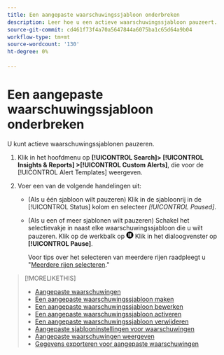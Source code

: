 ```yaml
---
title: Een aangepaste waarschuwingssjabloon onderbreken
description: Leer hoe u een actieve waarschuwingssjabloon pauzeert.
source-git-commit: cd461f73f4a70a5647844a6075ba1c65d64a9b04
workflow-type: tm+mt
source-wordcount: '130'
ht-degree: 0%

---
```


# Een aangepaste waarschuwingssjabloon onderbreken

U kunt actieve waarschuwingssjablonen pauzeren.

1. Klik in het hoofdmenu op **[!UICONTROL Search]> [!UICONTROL Insights & Reports] >[!UICONTROL Custom Alerts]**, die voor de [!UICONTROL Alert Templates] weergeven.

1. Voer een van de volgende handelingen uit:

   * (Als u één sjabloon wilt pauzeren) Klik in de sjabloonrij in de [!UICONTROL Status] kolom en selecteer *[!UICONTROL Paused]*.

   * (Als u een of meer sjablonen wilt pauzeren) Schakel het selectievakje in naast elke waarschuwingssjabloon die u wilt pauzeren. Klik op de werkbalk op ![Pauzeren](/help/search-social-commerce/assets/pause.png "Pauzeren") Klik in het dialoogvenster op **[!UICONTROL Pause]**.

      Voor tips over het selecteren van meerdere rijen raadpleegt u &quot;[Meerdere rijen selecteren](/help/search-social-commerce/common-tasks/navigation-editing-selection/multiple-rows-select.md).&quot;

>[!MORELIKETHIS]
>
>* [Aangepaste waarschuwingen](alert-about.md)
>* [Een aangepaste waarschuwingssjabloon maken](alert-template-create.md)
>* [Een aangepaste waarschuwingssjabloon bewerken](alert-template-edit.md)
>* [Een aangepaste waarschuwingssjabloon activeren](alert-template-activate.md)
>* [Een aangepaste waarschuwingssjabloon verwijderen](alert-template-delete.md)
>* [Aangepaste sjablooninstellingen voor waarschuwingen](alert-template-settings.md)
>* [Aangepaste waarschuwingen weergeven](alert-view.md)
>* [Gegevens exporteren voor aangepaste waarschuwingen](alert-export-data.md)

